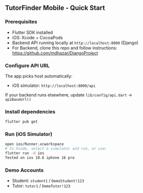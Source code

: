 ## TutorFinder Mobile - Quick Start

### Prerequisites

- Flutter SDK installed
- iOS: Xcode + CocoaPods
- Backend API running locally at `http://localhost:8000` (Django)
- For Backend, clone this repo and follow instructions: https://github.com/mdhazar/DjangoProject

### Configure API URL

The app picks host automatically:

- iOS simulator: `http://localhost:8000/api`

If your backend runs elsewhere, update `lib/config/api.dart` → `apiBaseUrl()`

### Install dependencies

```bash
flutter pub get
```

### Run (iOS Simulator)

```bash
open ios/Runner.xcworkspace
# In Xcode, select a simulator and run, or use:
flutter run -d ios
Tested on ios 18.6 iphone 16 pro
```

### Demo Accounts

- Student: `student1` / `DemoStudent!123`
- Tutor: `tutor1` / `DemoTutor!123`
